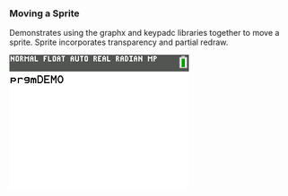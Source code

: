 ### Moving a Sprite

Demonstrates using the graphx and keypadc libraries together to move a sprite.
Sprite incorporates transparency and partial redraw.

![Screenshot](screenshot.png)
